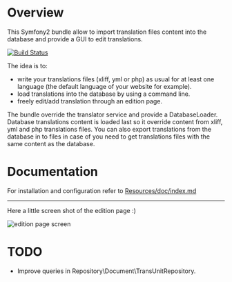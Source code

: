 Overview
========

This Symfony2 bundle allow to import translation files content into the database and provide a GUI to edit translations.

[![Build Status](https://secure.travis-ci.org/lexik/LexikTranslationBundle.png?branch=symfony2.0)](http://travis-ci.org/lexik/LexikTranslationBundle)

The idea is to:

* write your translations files (xliff, yml or php) as usual for at least one language (the default language of your website for example).
* load translations into the database by using a command line.
* freely edit/add translation through an edition page.

The bundle override the translator service and provide a DatabaseLoader.
Database translations content is loaded last so it override content from xliff, yml and php translations files.
You can also export translations from the database in to files in case of you need to get translations files with the same content as the database.

Documentation
=============

For installation and configuration refer to [Resources/doc/index.md](https://github.com/lexik/LexikTranslationBundle/blob/master/Resources/doc/index.md)

___________________

Here a little screen shot of the edition page :)

![edition page screen](https://github.com/lexik/LexikTranslationBundle/raw/master/Resources/doc/screen/grid.jpg)

TODO
====

* Improve queries in Repository\Document\TransUnitRepository.
